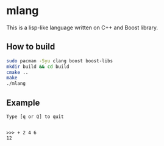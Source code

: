 # mlang

This is a lisp-like language written on C++ and Boost library.

## How to build 
```bash
sudo pacman -Syu clang boost boost-libs
mkdir build && cd build
cmake ..
make
./mlang
```

## Example
```lispy
Type [q or Q] to quit


>>> + 2 4 6
12
```